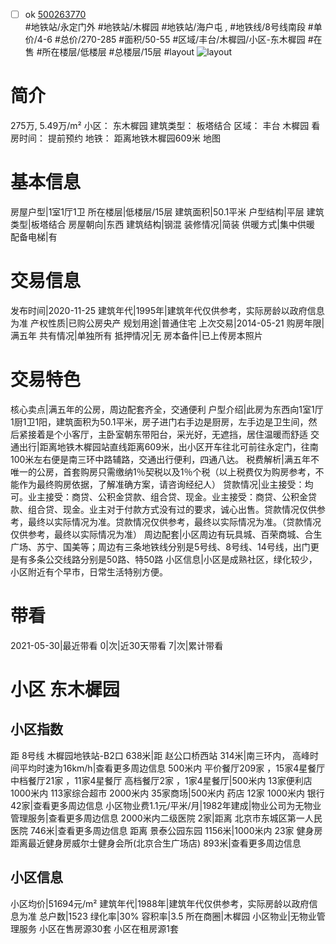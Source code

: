 - [ ] ok [500263770](https://bj.5i5j.com/ershoufang/500263770.html)  
 #地铁站/永定门外 #地铁站/木樨园 #地铁站/海户屯 ,  #地铁线/8号线南段
#单价/4-6 #总价/270-285 #面积/50-55   #区域/丰台/木樨园/小区-东木樨园 #在售 #所在楼层/低楼层 #总楼层/15层 #layout 
![layout](http://image2.5i5j.com//group1/M00/A3/98/CgqJMV1f1DiAG-IRAAIEF7OgJmU881.jpg_P5.jpg) 
# 简介 
 275万,  5.49万/m² 
小区： 东木樨园
建筑类型： 板塔结合
区域： 丰台 木樨园
看房时间： 提前预约
地铁： 距离地铁木樨园609米 地图
# 基本信息 
 房屋户型|1室1厅1卫
所在楼层|低楼层/15层
建筑面积|50.1平米
户型结构|平层
建筑类型|板塔结合
房屋朝向|东西
建筑结构|钢混
装修情况|简装
供暖方式|集中供暖
配备电梯|有
# 交易信息 
 发布时间|2020-11-25
建筑年代|1995年|建筑年代仅供参考，实际房龄以政府信息为准
产权性质|已购公房央产
规划用途|普通住宅
上次交易|2014-05-21
购房年限|满五年
共有情况|单独所有
抵押情况|无
房本备件|已上传房本照片
# 交易特色 
 核心卖点|满五年的公房，周边配套齐全，交通便利
户型介绍|此房为东西向1室1厅1厨1卫1阳，建筑面积为50.1平米，房子进门右手边是厨房，左手边是卫生间，然后紧接着是个小客厅，主卧室朝东带阳台，采光好，无遮挡，居住温暖而舒适
交通出行|距离地铁木樨园站直线距离609米，出小区开车往北可前往永定门，往南100米左右便是南三环中路辅路，交通出行便利，四通八达。
税费解析|满五年不唯一的公房，首套购房只需缴纳1％契税以及1％个税（以上税费仅为购房参考，不能作为最终购房依据，了解准确方案，请咨询经纪人）
贷款情况|业主接受：均可。业主接受：商贷、公积金贷款、组合贷、现金。业主接受：商贷、公积金贷款、组合贷、现金。业主对于付款方式没有过的要求，诚心出售。贷款情况仅供参考，最终以实际情况为准。贷款情况仅供参考，最终以实际情况为准。（贷款情况仅供参考，最终以实际情况为准）
周边配套|小区周边有玩具城、百荣商城、合生广场、苏宁、国美等；周边有三条地铁线分别是5号线、8号线、14号线，出门更是有多条公交线路分别是50路、特50路
小区信息|小区是成熟社区，绿化较少，小区附近有个早市，日常生活特别方便。
# 带看 
 2021-05-30|最近带看	 0|次|近30天带看	 7|次|累计带看
# 小区 东木樨园
## 小区指数 
 距 8号线 木樨园地铁站-B2口 638米|距 赵公口桥西站 314米|南三环内， 高峰时间平均时速为16km/h|查看更多周边信息
500米内 平价餐厅209家 ，15家4星餐厅
中档餐厅21家 ，11家4星餐厅
高档餐厅2家 ，1家4星餐厅|500米内 13家便利店
1000米内 113家综合超市
2000米内 35家商场|500米内 药店 12家
1000米内 银行 42家|查看更多周边信息
小区物业费1.1元/平米/月|1982年建成|物业公司为无物业管理服务|查看更多周边信息
2000米内二级医院 2家|距离 北京市东城区第一人民医院  746米|查看更多周边信息
距离 景泰公园东园 1156米|1000米内 23家 健身房
距离最近健身房威尔士健身会所(北京合生广场店) 893米|查看更多周边信息
## 小区信息 
 小区均价|51694元/m²
建筑年代|1988年|建筑年代仅供参考，实际房龄以政府信息为准
总户数|1523
绿化率|30%
容积率|3.5
所在商圈|木樨园
小区物业|无物业管理服务
小区在售房源30套
小区在租房源1套
